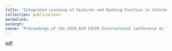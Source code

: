 ```yaml
---
title: "Integrated Learning of Features and Ranking Function in Information Retrieval"
collection: publications
permalink: 
excerpt: 
venue: 'Proceedings of the 2019 ACM SIGIR International Conference on Theory of Information Retrieval'
---
```

[pdf](http://rali.iro.umontreal.ca/rali/sites/default/files/publis/p67-nie.pdf)
